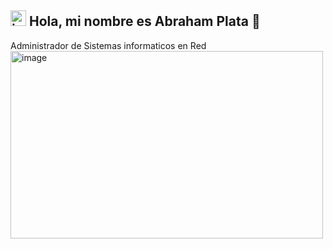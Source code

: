 ## <img width="25" height="25" alt="image" src="https://github.com/user-attachments/assets/ec3a8985-487d-4bc8-9448-322799372b45" /> Hola, mi nombre es Abraham Plata 👋
Administrador de Sistemas informaticos en Red
<img width="500" height="300" alt="image" src="https://github.com/user-attachments/assets/a2a1faf8-c1f4-4ca6-a6bb-4efd4bd60527" />


<!--
**Plata20/Plata20** is a ✨ _special_ ✨ repository because its `README.md` (this file) appears on your GitHub profile.

Here are some ideas to get you started:

- 🔭 I’m currently working on ...
- 🌱 I’m currently learning ...
- 👯 I’m looking to collaborate on ...
- 🤔 I’m looking for help with ...
- 💬 Ask me about ...
- 📫 How to reach me: ...
- 😄 Pronouns: ...
- ⚡ Fun fact: ...
-->

